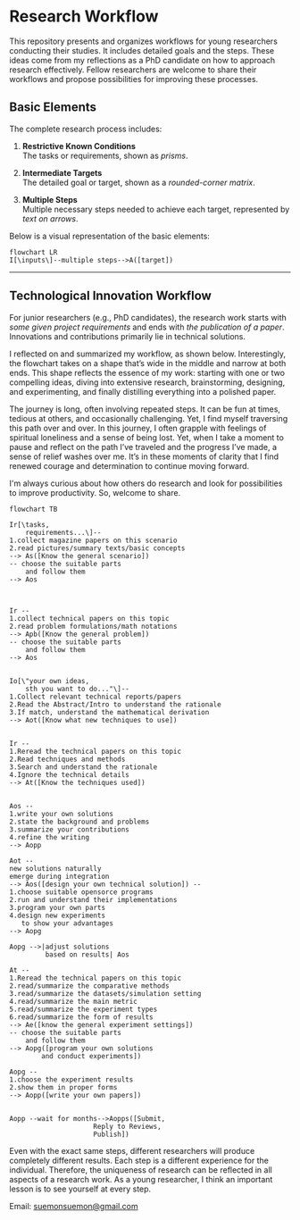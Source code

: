 # Research Workflow
This repository presents and organizes workflows for young researchers conducting their studies. 
It includes detailed goals and the steps. 
These ideas come from my reflections as a PhD candidate on how to approach research effectively. 
Fellow researchers are welcome to share their workflows and propose possibilities for 
improving these processes.

## Basic Elements
The complete research process includes:

1. **Restrictive Known Conditions**  
   The tasks or requirements, shown as *prisms*.

2. **Intermediate Targets**  
   The detailed goal or target, shown as a *rounded-corner matrix*.

3. **Multiple Steps**  
   Multiple necessary steps needed to achieve each target, represented by *text on arrows*.

Below is a visual representation of the basic elements:
```mermaid
flowchart LR
I[\inputs\]--multiple steps-->A([target])
```
---
## Technological Innovation Workflow
For junior researchers (e.g., PhD candidates), the research work starts with *some given project requirements* and 
ends with *the publication of a paper*. Innovations and contributions primarily lie in technical solutions.

I reflected on and summarized my workflow, as shown below. 
Interestingly, the flowchart takes on a shape that’s wide in the middle and narrow at both ends. 
This shape reflects the essence of my work: starting with one or two compelling ideas, 
diving into extensive research, brainstorming, designing, and experimenting, 
and finally distilling everything into a polished paper.

The journey is long, often involving repeated steps. 
It can be fun at times, tedious at others, and occasionally challenging. 
Yet, I find myself traversing this path over and over.
In this journey, I often grapple with feelings of spiritual loneliness and a sense of being lost. 
Yet, when I take a moment to pause and reflect on the path I’ve traveled and the progress I’ve made, 
a sense of relief washes over me. 
It’s in these moments of clarity that I find renewed courage and 
determination to continue moving forward.

I'm always curious about how others do research and look for possibilities to improve productivity. 
So, welcome to share.

```mermaid
flowchart TB

Ir[\tasks,
    requirements...\]--
1.collect magazine papers on this scenario
2.read pictures/summary texts/basic concepts
--> As([Know the general scenario])  
-- choose the suitable parts 
    and follow them
--> Aos    



Ir --
1.collect technical papers on this topic
2.read problem formulations/math notations
--> Apb([Know the general problem]) 
-- choose the suitable parts 
    and follow them
--> Aos  


Io[\"your own ideas,
    sth you want to do..."\]--
1.Collect relevant technical reports/papers
2.Read the Abstract/Intro to understand the rationale
3.If match, understand the mathematical derivation
--> Aot([Know what new techniques to use]) 


Ir --
1.Reread the technical papers on this topic
2.Read techniques and methods
3.Search and understand the rationale
4.Ignore the technical details
--> At([Know the techniques used])    


Aos -- 
1.write your own solutions
2.state the background and problems
3.summarize your contributions
4.refine the writing 
--> Aopp

Aot -- 
new solutions naturally 
emerge during integration
--> Aos([design your own technical solution]) -- 
1.choose suitable opensorce programs
2.run and understand their implementations
3.program your own parts
4.design new experiments 
   to show your advantages
--> Aopg

Aopg -->|adjust solutions
         based on results| Aos

At --
1.Reread the technical papers on this topic
2.read/summarize the comparative methods
3.read/summarize the datasets/simulation setting
4.read/summarize the main metric
5.read/summarize the experiment types
6.read/summarize the form of results
--> Ae([know the general experiment settings])
-- choose the suitable parts 
    and follow them
--> Aopg([program your own solutions 
        and conduct experiments])
    
Aopg --
1.choose the experiment results
2.show them in proper forms
--> Aopp([write your own papers])


Aopp --wait for months-->Aopps([Submit,
                     Reply to Reviews,
                     Publish])
```
Even with the exact same steps, different researchers will produce completely different results. 
Each step is a different experience for the individual. 
Therefore, the uniqueness of research can be reflected in all aspects of a research work. 
As a young researcher, I think an important lesson is to see yourself at every step.

Email: suemonsuemon@gmail.com
